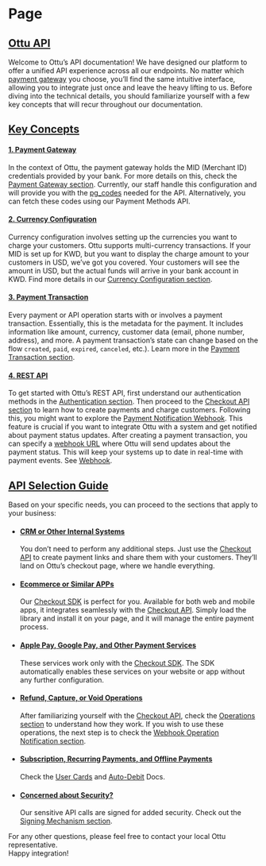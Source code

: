 # Page

## [Ottu API](page.md#ottu-api)

Welcome to Ottu’s API documentation! We have designed our platform to offer a unified API experience across all our endpoints. No matter which [payment gateway](../user-guide/payment-gateway.md) you choose, you’ll find the same intuitive interface, allowing you to integrate just once and leave the heavy lifting to us. Before diving into the technical details, you should familiarize yourself with a few key concepts that will recur throughout our documentation.

## [Key Concepts](page.md#key-concepts)

#### [1. Payment Gateway](page.md#1.-payment-gateway)

In the context of Ottu, the payment gateway holds the MID (Merchant ID) credentials provided by your bank. For more details on this, check the [Payment Gateway section](../user-guide/payment-gateway.md). Currently, our staff handle this configuration and will provide you with the [pg\_codes](checkout-api.md#pg\_codes-array-required) needed for the API. Alternatively, you can fetch these codes using our Payment Methods API.

#### [2. Currency Configuration](page.md#2.-currency-configuration)

Currency configuration involves setting up the currencies you want to charge your customers. Ottu supports multi-currency transactions. If your MID is set up for KWD, but you want to display the charge amount to your customers in USD, we’ve got you covered. Your customers will see the amount in USD, but the actual funds will arrive in your bank account in KWD. Find more details in our [Currency Configuration section](../user-guide/currencies.md#currency-configuration).

#### [3. Payment Transaction](page.md#3.-payment-transaction)

Every payment or API operation starts with or involves a payment transaction. Essentially, this is the metadata for the payment. It includes information like amount, currency, customer data (email, phone number, address), and more. A payment transaction’s state can change based on the flow `created`, `paid`, `expired`, `canceled`, etc.). Learn more in the [Payment Transaction section](../user-guide/payment-tracking.md#payment-transaction).

#### [4. REST API](page.md#4.-rest-api)

To get started with Ottu’s REST API, first understand our authentication methods in the [Authentication section](authentication.md). Then proceed to the [Checkout API section](checkout-api.md) to learn how to create payments and charge customers. Following this, you might want to explore the [Payment Notification Webhook](webhook/payment-notification.md). This feature is crucial if you want to integrate Ottu with a system and get notified about payment status updates. After creating a payment transaction, you can specify a [webhook URL](checkout-api.md#webhook\_url-string-optional) where Ottu will send updates about the payment status. This will keep your systems up to date in real-time with payment events. See [Webhook](webhook/).

## [API Selection Guide](page.md#api-selection-guide)

Based on your specific needs, you can proceed to the sections that apply to your business:

*   #### [CRM or Other Internal Systems](page.md#crm-or-other-internal-systems)

    You don’t need to perform any additional steps. Just use the [Checkout API](checkout-api.md) to create payment links and share them with your customers. They’ll land on Ottu’s checkout page, where we handle everything.
*   #### [Ecommerce or Similar APPs](page.md#ecommerce-or-similar-apps)

    Our [Checkout SDK](checkout-sdk/) is perfect for you. Available for both web and mobile apps, it integrates seamlessly with the [Checkout API](checkout-api.md). Simply load the library and install it on your page, and it will manage the entire payment process.
*   #### [Apple Pay, Google Pay, and Other Payment Services](page.md#apple-pay-google-pay-and-other-payment-services)

    These services work only with the [Checkout SDK](checkout-sdk/). The SDK automatically enables these services on your website or app without any further configuration.
*   #### [Refund, Capture, or Void Operations](page.md#refund-capture-or-void-operations)

    After familiarizing yourself with the [Checkout API](checkout-api.md), check the [Operations section](operations.md) to understand how they work. If you wish to use these operations, the next step is to check the [Webhook Operation Notification section](webhook/operation-notification.md).
*   #### [Subscription, Recurring Payments, and Offline Payments](page.md#subscription-recurring-payments-and-offline-payments)

    Check the [User Cards](user-cards.md) and [Auto-Debit](auto-debit.md) Docs.
*   #### [Concerned about Security?](page.md#concerned-about-security)

    Our sensitive API calls are signed for added security. Check out the [Signing Mechanism section](webhook/signing-mechanism.md).

For any other questions, please feel free to contact your local Ottu representative.\
Happy integration!
